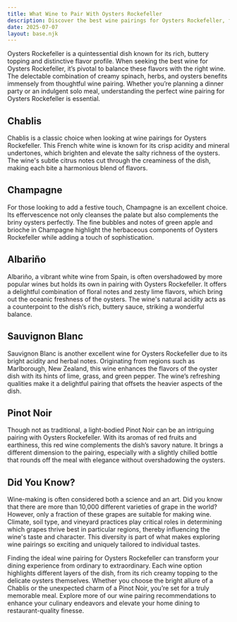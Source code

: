 ```yaml
---
title: What Wine to Pair With Oysters Rockefeller
description: Discover the best wine pairings for Oysters Rockefeller, from bold reds to crisp whites.
date: 2025-07-07
layout: base.njk
---
```


Oysters Rockefeller is a quintessential dish known for its rich, buttery topping and distinctive flavor profile. When seeking the best wine for Oysters Rockefeller, it’s pivotal to balance these flavors with the right wine. The delectable combination of creamy spinach, herbs, and oysters benefits immensely from thoughtful wine pairing. Whether you’re planning a dinner party or an indulgent solo meal, understanding the perfect wine pairing for Oysters Rockefeller is essential.

## Chablis

Chablis is a classic choice when looking at wine pairings for Oysters Rockefeller. This French white wine is known for its crisp acidity and mineral undertones, which brighten and elevate the salty richness of the oysters. The wine's subtle citrus notes cut through the creaminess of the dish, making each bite a harmonious blend of flavors.

## Champagne

For those looking to add a festive touch, Champagne is an excellent choice. Its effervescence not only cleanses the palate but also complements the briny oysters perfectly. The fine bubbles and notes of green apple and brioche in Champagne highlight the herbaceous components of Oysters Rockefeller while adding a touch of sophistication.

## Albariño

Albariño, a vibrant white wine from Spain, is often overshadowed by more popular wines but holds its own in pairing with Oysters Rockefeller. It offers a delightful combination of floral notes and zesty lime flavors, which bring out the oceanic freshness of the oysters. The wine's natural acidity acts as a counterpoint to the dish’s rich, buttery sauce, striking a wonderful balance.

## Sauvignon Blanc

Sauvignon Blanc is another excellent wine for Oysters Rockefeller due to its bright acidity and herbal notes. Originating from regions such as Marlborough, New Zealand, this wine enhances the flavors of the oyster dish with its hints of lime, grass, and green pepper. The wine’s refreshing qualities make it a delightful pairing that offsets the heavier aspects of the dish.

## Pinot Noir

Though not as traditional, a light-bodied Pinot Noir can be an intriguing pairing with Oysters Rockefeller. With its aromas of red fruits and earthiness, this red wine complements the dish’s savory nature. It brings a different dimension to the pairing, especially with a slightly chilled bottle that rounds off the meal with elegance without overshadowing the oysters.

## Did You Know?

Wine-making is often considered both a science and an art. Did you know that there are more than 10,000 different varieties of grape in the world? However, only a fraction of these grapes are suitable for making wine. Climate, soil type, and vineyard practices play critical roles in determining which grapes thrive best in particular regions, thereby influencing the wine's taste and character. This diversity is part of what makes exploring wine pairings so exciting and uniquely tailored to individual tastes.

Finding the ideal wine pairing for Oysters Rockefeller can transform your dining experience from ordinary to extraordinary. Each wine option highlights different layers of the dish, from its rich creamy topping to the delicate oysters themselves. Whether you choose the bright allure of a Chablis or the unexpected charm of a Pinot Noir, you’re set for a truly memorable meal. Explore more of our wine pairing recommendations to enhance your culinary endeavors and elevate your home dining to restaurant-quality finesse.